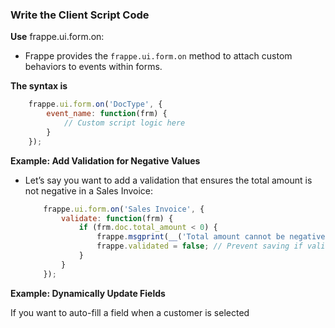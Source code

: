 ### **Write the Client Script Code**

**Use** frappe.ui.form.on:

-   Frappe provides the `frappe.ui.form.on` method to attach custom behaviors to events within forms.

**The syntax is**
```javascript
    frappe.ui.form.on('DocType', {
        event_name: function(frm) {
            // Custom script logic here
        }
    });
```
**Example: Add Validation for Negative Values**

-   Let’s say you want to add a validation that ensures the total amount is not negative in a Sales Invoice:
   

    ``` javascript
        frappe.ui.form.on('Sales Invoice', {
            validate: function(frm) {
                if (frm.doc.total_amount < 0) {
                    frappe.msgprint(__('Total amount cannot be negative'));
                    frappe.validated = false; // Prevent saving if validation fails
                }
            }
        });
     ```

**Example: Dynamically Update Fields**

If you want to auto-fill a field when a customer is selected



<!--stackedit_data:
eyJoaXN0b3J5IjpbNjAzOTc0MjUxLDczMDk5ODExNl19
-->